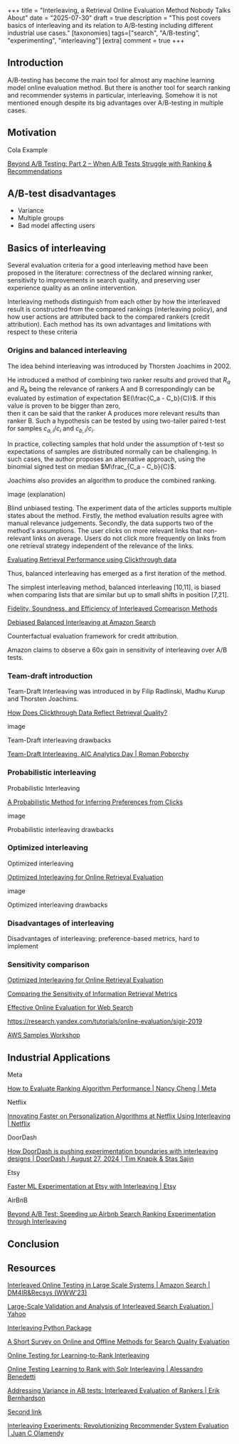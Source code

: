+++
title = "Interleaving, a Retrieval Online Evaluation Method Nobody Talks About"
date = "2025-07-30"
draft = true
description = "This post covers basics of interleaving and its relation to A/B-testing including different industrial use cases."
[taxonomies]
tags=["search", "A/B-testing", "experimenting", "interleaving"]
[extra]
comment = true
+++


## Introduction

A/B-testing has become the main tool for almost any machine learning model online evaluation method. 
But there is another tool for search ranking and recommender systems in particular, interleaving. 
Somehow it is not mentioned enough despite its big advantages over A/B-testing in multiple cases.

## Motivation

Cola Example

[Beyond A/B Testing: Part 2 – When A/B Tests Struggle with Ranking & Recommendations](https://bananimohapatra.substack.com/p/beyond-ab-testing-part-2-when-ab?utm_source=substack&utm_medium=email&utm_content=share)

## A/B-test disadvantages 

- Variance 
- Multiple groups
- Bad model affecting users

## Basics of interleaving

Several evaluation criteria for a good interleaving method have
been proposed in the literature: correctness of the declared winning
ranker, sensitivity to improvements in search quality, and preserving user experience quality as an online intervention.

Interleaving methods distinguish from each other by how the interleaved result is constructed from the compared rankings (interleaving policy), and how user actions are attributed back to the
compared rankers (credit attribution). Each method has its own
advantages and limitations with respect to these criteria

### Origins and balanced interleaving

The idea behind interleaving was introduced by Thorsten Joachims in 2002. 

He introduced a method of combining two ranker results and proved that $R_a$ and $R_b$ 
being the relevance of rankers A and B correspondingly can be evaluated
by estimation of expectation $E(\frac{C_a - C_b}{C})$.
If this value is proven to be bigger than zero,  
then it can be said that the ranker A produces more relevant results than ranker B.
Such a hypothesis can be tested by using two-tailer paired t-test for samples $c_{a,i}/c_{i}$ and $c_{b,i}/c_{i}$.

In practice, collecting samples that hold under the assumption of t-test so expectations of samples are distributed
normally can be challenging. In such cases, the author proposes an alternative 
approach, using the binomial signed test on median $M\frac_{C_a - C_b}{C}$. 

Joachims also provides an algorithm to produce the combined ranking. 

image (explanation)

Blind unbiased testing. The experiment data of the articles supports multiple states about the method. 
Firstly, the method evaluation results agree with manual relevance judgements. 
Secondly, the data supports two of the method's assumptions. 
The user clicks on more relevant links that non-relevant links on average.
Users do not click more frequently on links from one retrieval strategy independent 
of the relevance of the links.

[Evaluating Retrieval Performance using Clickthrough data](https://www.cs.cornell.edu/~tj/publications/joachims_02b.pdf)

Thus, balanced interleaving has emerged as a first iteration of the method. 

The simplest interleaving method, balanced interleaving [10,11], is biased
when comparing lists that are similar but up to small shifts in position [7,21].

[Fidelity, Soundness, and Efficiency of
Interleaved Comparison Methods](https://staff.fnwi.uva.nl/m.derijke/wp-content/papercite-data/pdf/hofmann-fidelity-2013.pdf)

[Debiased Balanced Interleaving at Amazon Search](https://assets.amazon.science/a9/c8/c9016a1c47caac6a634768e7491d/debiased-balanced-interleaving-at-amazon-search.pdf)

Counterfactual evaluation framework for credit attribution.

Amazon claims to observe a 60x gain in sensitivity of interleaving over A/B tests.

### Team-draft introduction
Team-Draft Interleaving was introduced in by Filip Radlinski, Madhu Kurup and Thorsten Joachims. 

[How Does Clickthrough Data Reflect Retrieval Quality?](https://www.cs.cornell.edu/people/tj/publications/radlinski_etal_08b.pdf)

image

Team-Draft interleaving drawbacks

[Team-Draft Interleaving, AIC Analytics Day | Roman Poborchy](https://www.youtube.com/watch?v=voY7waRb_D0)

### Probabilistic interleaving
Probabilistic Interleaving 

[A Probabilistic Method for
Inferring Preferences from Clicks](https://www.cs.ox.ac.uk/people/shimon.whiteson/pubs/hofmanncikm11.pdf)

image

Probabilistic interleaving drawbacks

### Optimized interleaving
Optimized interleaving

[Optimized Interleaving for Online Retrieval Evaluation](https://www.microsoft.com/en-us/research/wp-content/uploads/2013/02/Radlinski_Optimized_WSDM2013.pdf.pdf)

image

Optimized interleaving drawbacks

### Disadvantages of interleaving

Disadvantages of interleaving: preference-based metrics, hard to implement

###  Sensitivity comparison

[Optimized Interleaving for Online Retrieval Evaluation](https://www.microsoft.com/en-us/research/wp-content/uploads/2013/02/Radlinski_Optimized_WSDM2013.pdf.pdf)

[Comparing the Sensitivity of Information Retrieval Metrics](https://www.microsoft.com/en-us/research/wp-content/uploads/2010/07/fp146-radlinski.pdf)

[Effective Online Evaluation for Web Search](https://dl.acm.org/doi/10.1145/3331184.3331378)

https://research.yandex.com/tutorials/online-evaluation/sigir-2019

[AWS Samples Workshop](https://github.com/aws-samples/retail-demo-store/blob/master/workshop/3-Experimentation/3.3-Interleaving-Experiment.ipynb)


## Industrial Applications

Meta 

[How to Evaluate Ranking Algorithm Performance | Nancy Cheng | Meta](https://www.youtube.com/watch?v=6NbHLwaeY6E)


Netflix

[Innovating Faster on Personalization Algorithms at Netflix Using Interleaving | Netflix](https://netflixtechblog.com/interleaving-in-online-experiments-at-netflix-a04ee392ec55)


DoorDash

[How DoorDash is pushing experimentation boundaries with interleaving designs | DoorDash | August 27, 2024 | Tim Knapik & Stas Sajin](https://careersatdoordash.com/blog/doordash-experimentation-with-interleaving-designs/)

Etsy

[Faster ML Experimentation at Etsy with Interleaving | Etsy](https://www.etsy.com/codeascraft/faster-ml-experimentation-at-etsy-with-interleaving)


AirBnB

[Beyond A/B Test: Speeding up Airbnb Search Ranking Experimentation through Interleaving](https://medium.com/airbnb-engineering/beyond-a-b-test-speeding-up-airbnb-search-ranking-experimentation-through-interleaving-7087afa09c8e)


[//]: # (Amazon)

[//]: # (Yahoo)

[//]: # (Yandex)

## Conclusion

## Resources

[Interleaved Online Testing in Large Scale Systems | Amazon Search | DM4IR&Recsys (WWW'23)](https://www.youtube.com/watch?v=qFC5AGT62xw)

[Large-Scale Validation and Analysis of Interleaved Search Evaluation | Yahoo](https://github.com/wzhe06/Reco-papers/blob/master/Evaluation/%5BInterLeaving%5D%20Large-Scale%20Validation%20and%20Analysis%20of%20Interleaved%20Search%20Evaluation%20(Yahoo%202012).pdf)

[Interleaving Python Package](https://github.com/mpkato/interleaving)

[A Short Survey on Online and Offline Methods for Search Quality Evaluation](https://staff.fnwi.uva.nl/e.kanoulas/wp-content/uploads/A-Short-Survey-on-Evaluation.pdf)


[Online Testing for Learning-to-Rank Interleaving](https://sease.io/2020/05/online-testing-for-learning-to-rank-interleaving.html)

[Online Testing Learning to Rank with Solr Interleaving | Alessandro Benedetti](https://www.youtube.com/watch?v=iC5ffoInung)

[Addressing Variance in AB tests: Interleaved Evaluation of Rankers | Erik Bernhardson](https://www.youtube.com/watch?v=-1npOZBQ7AQ)

[Second link](https://haystackconf.com/2019/variance/)

[Interleaving Experiments: Revolutionizing Recommender System Evaluation | Juan C Olamendy](https://medium.com/@juanc.olamendy/interleaving-experiments-revolutionizing-recommender-system-evaluation-3d42bc5e5ce2)


